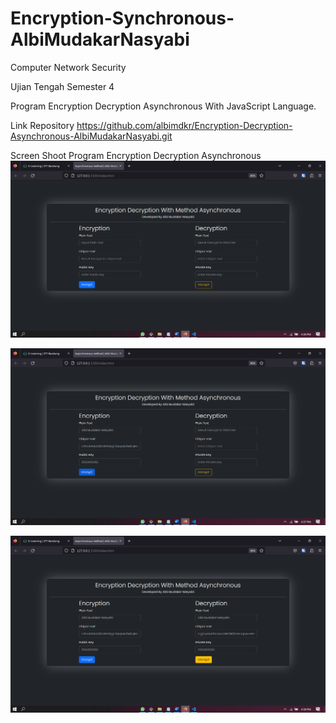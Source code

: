 # Encryption-Synchronous-AlbiMudakarNasyabi

Computer Network Security
<br />

Ujian Tengah Semester 4
<br />

Program Encryption Decryption Asynchronous With JavaScript Language.
<br />

Link Repository
https://github.com/albimdkr/Encryption-Decryption-Asynchronous-AlbiMudakarNasyabi.git
<br />

Screen Shoot Program Encryption Decryption Asynchronous
![1. Default tampilan](https://github.com/albimdkr/Encryption-Decryption-Asynchronous-AlbiMudakarNasyabi/blob/master/img/1-default.png)

![2. To Encrypt](https://github.com/albimdkr/Encryption-Decryption-Asynchronous-AlbiMudakarNasyabi/blob/master/img/2-to-encrypt.png) 

![3. To Decrypt](https://github.com/albimdkr/Encryption-Decryption-Asynchronous-AlbiMudakarNasyabi/blob/master/img/3-to-decrypt.png) 
